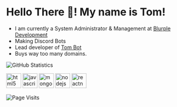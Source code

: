 # Hello There 👋! My name is Tom!

- I am currently a System Administrator & Management at [Blurple Development](https://blurpledev.com)
- Making Discord Bots
- Lead developer of [Tom Bot](https://tombot.pw)
- Buys way too many domains.


![GitHub Statistics](https://github-readme-stats.vercel.app/api?username=TomSmith-Developer&theme=algolia)

<img src="https://devicons.github.io/devicon/devicon.git/icons/html5/html5-original-wordmark.svg" alt="html5" width="40" height="40"/> <img src="https://devicons.github.io/devicon/devicon.git/icons/javascript/javascript-original.svg" alt="javascript" width="40" height="40"/> <img src="https://devicons.github.io/devicon/devicon.git/icons/mongodb/mongodb-original-wordmark.svg" alt="mongodb" width="40" height="40"/> <img src="https://devicons.github.io/devicon/devicon.git/icons/nodejs/nodejs-original-wordmark.svg" alt="nodejs" width="40" height="40"/> <img src="https://reactnative.dev/img/header_logo.svg" alt="reactnative" width="40" height="40"/></p>

![Page Visits](https://komarev.com/ghpvc/?username=TomSmith-Developer&color=orange)
